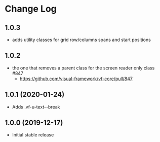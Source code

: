 # Change Log

## 1.0.3

* adds utility classes for grid row/columns spans and start positions

## 1.0.2

* the one that removes a parent class for the screen reader only class #847
  * https://github.com/visual-framework/vf-core/pull/847

## 1.0.1 (2020-01-24)

* Adds .vf-u-text--break

## 1.0.0 (2019-12-17)

* Initial stable release
